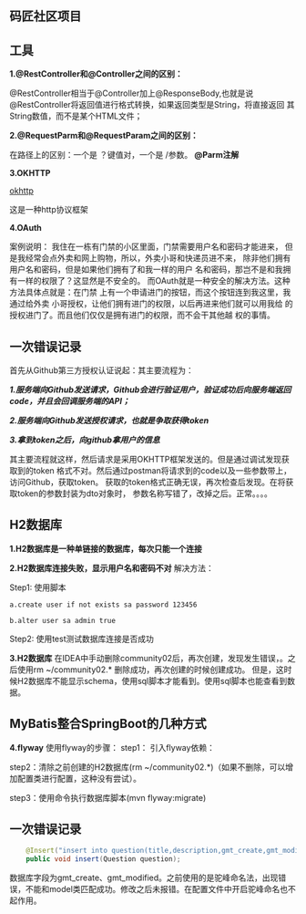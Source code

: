 ## 码匠社区项目




## 工具


**1.@RestController和@Controller之间的区别：** 

@RestController相当于@Controller加上@ResponseBody,也就是说@RestController将返回值进行格式转换，如果返回类型是String，将直接返回
其String数值，而不是某个HTML文件；
 
 **2.@RequestParm和@RequestParam之间的区别：** 
 
 在路径上的区别：一个是 ？键值对，一个是  /参数。
 **@Parm注解**
 
 **3.OKHTTP**
 
 [okhttp](https://square.github.io/okhttp/) 
 
 这是一种http协议框架
 
 **4.OAuth**
 
 案例说明：
 我住在一栋有门禁的小区里面，门禁需要用户名和密码才能进来，
 但是我经常会点外卖和网上购物，所以，外卖小哥和快递员进不来，
 除非他们拥有用户名和密码，但是如果他们拥有了和我一样的用户
 名和密码，那岂不是和我拥有一样的权限了？这显然是不安全的。
 而OAuth就是一种安全的解决方法。这种方法具体点就是：在门禁
 上有一个申请进门的按钮，而这个按钮连到我这里，我通过给外卖
 小哥授权，让他们拥有进门的权限，以后再进来他们就可以用我给
 的授权进门了。而且他们仅仅是拥有进门的权限，而不会干其他越
 权的事情。
 
 
 ## 一次错误记录
 首先从Github第三方授权认证说起：其主要流程为：
 
 ***1.服务端向Github发送请求，Github会进行验证用户，验证成功后向服务端返回
 code，并且会回调服务端的API；***
 
 ***2.服务端向Github发送授权请求，也就是争取获得token***
 
 ***3.拿到token之后，向github拿用户的信息***
 
 其主要流程就这样，然后请求是采用OKHTTP框架发送的。但是通过调试发现获取到的token
 格式不对。然后通过postman将请求到的code以及一些参数带上，访问Github，获取token。
 获取的token格式正确无误，再次检查后发现。在将获取token的参数封装为dto对象时，
 参数名称写错了，改掉之后。正常。。。。
 
 ## H2数据库
 **1.H2数据库是一种单链接的数据库，每次只能一个连接**
 
 **2.H2数据库连接失败，显示用户名和密码不对**
 解决方法：
 
 Step1:
 使用脚本 
 
 `a.create user if not exists sa password 123456`
 
 `b.alter user sa admin true`
 
 Step2:
 使用test测试数据库连接是否成功
 
 **3.H2数据库**
 在IDEA中手动删除community02后，再次创建，发现发生错误，。之后使用rm ~/community02.* 删除成功，再次创建的时候创建成功。
 但是，这时候H2数据库不能显示schema，使用sql脚本才能看到。使用sql脚本也能查看到数据。
 ## MyBatis整合SpringBoot的几种方式
 **4.flyway**
 使用flyway的步骤：
 step1：
  引入flyway依赖：
  
 step2：清除之前创建的H2数据库(rm ~/community02.*)（如果不删除，可以增加配置类进行配置，这种没有尝试）。
 
 step3：使用命令执行数据库脚本(mvn flyway:migrate)
 
## 一次错误记录
```java
    @Insert("insert into question(title,description,gmt_create,gmt_modified,creator,tag) values(#{title},#{description},#{gmt_create},#{gmt_modified},#{creator},#{tag})")
    public void insert(Question question);
```
数据库字段为gmt_create、gmt_modified。之前使用的是驼峰命名法，出现错误，不能和model类匹配成功。修改之后未报错。在配置文件中开启驼峰命名也不起作用。